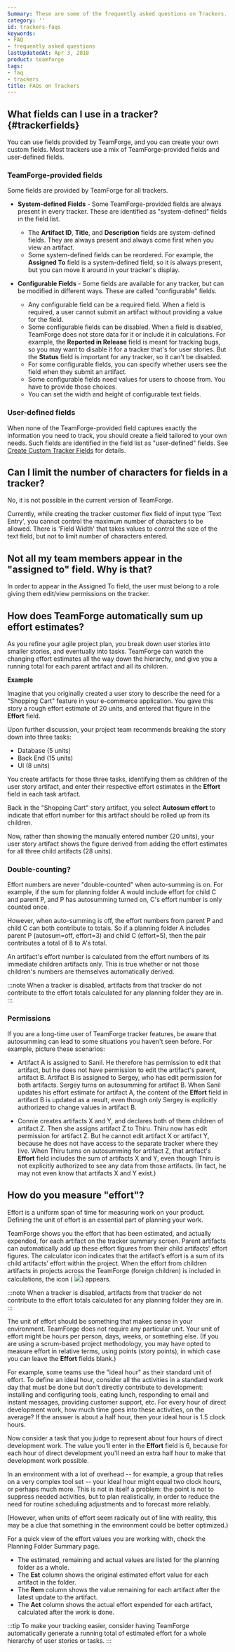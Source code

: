 ```yaml
---
Summary: These are some of the frequently asked questions on Trackers.
category: ''
id: trackers-faqs
keywords:
- FAQ
- frequently asked questions
lastUpdatedAt: Apr 3, 2018
product: teamforge
tags:
- faq
- trackers
title: FAQs on Trackers
---
```



## What fields can I use in a tracker? {#trackerfields}

You can use fields provided by TeamForge, and you can create your own custom fields. Most trackers use a mix of TeamForge-provided fields and user-defined fields.

### TeamForge-provided fields
Some fields are provided by TeamForge for all trackers.

   * **System-defined Fields** - Some TeamForge-provided fields are always present in every tracker. These are identified as "system-defined" fields in the field list.

     * The **Artifact ID**, **Title**, and **Description** fields are system-defined fields. They are always present and always come first when you view an artifact. 
     * Some system-defined fields can be reordered. For example, the **Assigned To** field is a system-defined field, so it is always present, but you can move it around in your tracker's display.

   * **Configurable Fields** - Some fields are available for any tracker, but can be modified in different ways. These are called "configurable" fields.

     * Any configurable field can be a required field. When a field is required, a user cannot submit an artifact without providing a value for the field. 
     * Some configurable fields can be disabled. When a field is disabled, TeamForge does not store data for it or include it in calculations. For example, the **Reported in Release** field is meant for tracking bugs, so you may want to disable it for a tracker that's for user stories. But the **Status** field is important for any tracker, so it can't be disabled.
     * For some configurable fields, you can specify whether users see the field when they submit an artifact.
     * Some configurable fields need values for users to choose from. You have to provide those choices.
     * You can set the width and height of configurable text fields.

### User-defined fields

When none of the TeamForge-provided field captures exactly the information you need to track, you should create a field tailored to your own needs. Such fields are identified in the field list as "user-defined" fields. See [Create Custom Tracker Fields](../trackers-creatingatracker#customfields) for details.
<!-- site.data.alerts.hr_shaded -->

## Can I limit the number of characters for fields in a tracker?

No, it is not possible in the current version of TeamForge.

Currently, while creating the tracker customer flex field of input type 'Text Entry', you cannot control the maximum number of characters to be allowed. There is 'Field Width' that takes values to control the size of the text field, but not to limit number of characters entered.
<!-- site.data.alerts.hr_shaded -->

## Not all my team members appear in the "assigned to" field. Why is that?

In order to appear in the Assigned To field, the user must belong to a role giving them edit/view permissions on the tracker.

## How does TeamForge automatically sum up effort estimates?

As you refine your agile project plan, you break down user stories into smaller stories, and eventually into tasks. TeamForge can watch the changing effort estimates all the way down the hierarchy, and give you a running total for each parent artifact and all its children.

**Example**

Imagine that you originally created a user story to describe the need for a "Shopping Cart" feature in your e-commerce application. You gave this story a rough effort estimate of 20 units, and entered that figure in the **Effort** field.

Upon further discussion, your project team recommends breaking the story down into three tasks:

 * Database (5 units)
 * Back End (15 units)
 * UI (8 units)

You create artifacts for those three tasks, identifying them as children of the user story artifact, and enter their respective effort estimates in the **Effort** field in each task artifact.

Back in the "Shopping Cart" story artifact, you select **Autosum effort** to indicate that effort number for this artifact should be rolled up from its children.

Now, rather than showing the manually entered number (20 units), your user story artifact shows the figure derived from adding the effort estimates for all three child artifacts (28 units).

### Double-counting?

Effort numbers are never "double-counted" when auto-summing is on. For example, if the sum for planning folder A would include effort for child C and parent P, and P has autosumming turned on, C's effort number is only counted once.

However, when auto-summing is off, the effort numbers from parent P and child C can both contribute to totals. So if a planning folder A includes parent P (autosum=off, effort=3) and child C (effort=5), then the pair contributes a total of 8 to A's total.

An artifact's effort number is calculated from the effort numbers of its immediate children artifacts only. This is true whether or not those children's numbers are themselves automatically derived.

 :::note
 When a tracker is disabled, artifacts from that tracker do not contribute to the effort totals calculated for any planning folder they are in.
 :::

### Permissions

If you are a long-time user of TeamForge tracker features, be aware that autosumming can lead to some situations you haven't seen before. For example, picture these scenarios:

 * Artifact A is assigned to Sanil. He therefore has permission to edit that artifact, but he does not have permission to edit the artifact's parent, artifact B. Artifact B is assigned to Sergey, who has edit permission for both artifacts. Sergey turns on autosumming for artifact B. When Sanil updates his effort estimate for artifact A, the content of the **Effort** field in artifact B is updated as a result, even though only Sergey is explicitly authorized to change values in artifact B.

 * Connie creates artifacts X and Y, and declares both of them children of artifact Z. Then she assigns artifact Z to Thiru. Thiru now has edit permission for artifact Z. But he cannot edit artifact X or artifact Y, because he does not have access to the separate tracker where they live. When Thiru turns on autosumming for artifact Z, that artifact's **Effort** field includes the sum of artifacts X and Y, even though Thiru is not explicitly authorized to see any data from those artifacts. (In fact, he may not even know that artifacts X and Y exist.)
<!-- site.data.alerts.hr_shaded -->

## How do you measure "effort"?

Effort is a uniform span of time for measuring work on your product. Defining the unit of effort is an essential part of planning your work.

TeamForge shows you the effort that has been estimated, and actually expended, for each artifact on the tracker summary screen. Parent artifacts can automatically add up these effort figures from their child artifacts’ effort figures. The calculator icon indicates that the artifact’s effort is a sum of its child artifacts’ effort within the project. When the effort from children artifacts in projects across the TeamForge (foreign children) is included in calculations, the icon ( ![](/docs/assets/images/Includeartifactsacrossprojects.png))  appears.

 :::note
 When a tracker is disabled, artifacts from that tracker do not contribute to the effort totals calculated for any planning folder they are in.
 :::

The unit of effort should be something that makes sense in your environment. TeamForge does not require any particular unit. Your unit of effort might be hours per person, days, weeks, or something else. (If you are using a scrum-based project methodology, you may have opted to measure effort in relative terms, using points (story points), in which case you can leave the **Effort** fields blank.)

For example, some teams use the "ideal hour" as their standard unit of effort. To define an ideal hour, consider all the activities in a standard work day that must be done but don't directly contribute to development: installing and configuring tools, eating lunch, responding to email and instant messages, providing customer support, etc. For every hour of direct development work, how much time goes into these activities, on the average? If the answer is about a half hour, then your ideal hour is 1.5 clock hours.

Now consider a task that you judge to represent about four hours of direct development work. The value you'll enter in the **Effort** field is 6, because for each hour of direct development you'll need an extra half hour to make that development work possible.

In an environment with a lot of overhead -- for example, a group that relies on a very complex tool set -- your ideal hour might equal two clock hours, or perhaps much more. This is not in itself a problem: the point is not to suppress needed activities, but to plan realistically, in order to reduce the need for routine scheduling adjustments and to forecast more reliably.

(However, when units of effort seem radically out of line with reality, this may be a clue that something in the environment could be better optimized.)

For a quick view of the effort values you are working with, check the Planning Folder Summary page.

 * The estimated, remaining and actual values are listed for the planning folder as a whole.
 * The **Est** column shows the original estimated effort value for each artifact in the folder.
 * The **Rem** column shows the value remaining for each artifact after the latest update to the artifact.
 * The **Act** column shows the actual effort expended for each artifact, calculated after the work is done.

 :::tip
 To make your tracking easier, consider having TeamForge automatically generate a running total of estimated effort for a whole hierarchy of user stories or tasks.
 :::
